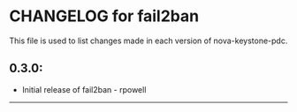 # CHANGELOG for fail2ban

This file is used to list changes made in each version of nova-keystone-pdc.

## 0.3.0:

* Initial release of fail2ban - rpowell

- - -
